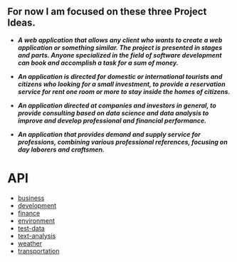 ## For now I am focused on these three Project Ideas.

- ***A web application that allows any client who wants to create a web application or something similar. The project is presented in stages and parts. Anyone specialized in the field of software development can book and accomplish a task for a sum of money.***
-  ***An application is directed for domestic or international tourists and citizens who looking for a small investment, to provide a reservation service for rent one room or more to stay inside the homes of citizens.***
- ***An application directed at companies and investors in general, to provide consulting based on data science and data analysis to improve and develop professional and financial performance.***

- ***An application that provides demand and supply service for professions, combining various professional references, focusing on day laborers and craftsmen.***




# API
- [business](https://github.com/public-apis/public-apis#business)
- [development](https://github.com/public-apis/public-apis#development)
- [finance](https://github.com/public-apis/public-apis#finance)
- [environment](https://github.com/public-apis/public-apis#environment)
- [test-data](https://github.com/public-apis/public-apis#test-data)
- [text-analysis](https://github.com/public-apis/public-apis#text-analysis)
- [weather](https://github.com/public-apis/public-apis#weather)
- [transportation](https://github.com/public-apis/public-apis#transportation)
